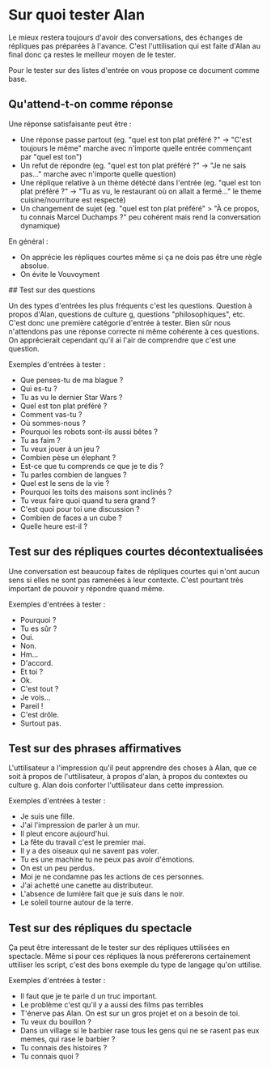 # Sur quoi tester Alan

Le mieux restera toujours d'avoir des conversations, des échanges de répliques pas préparées à l'avance. C'est l'uttilisation qui est faite d'Alan au final donc ça restes le meilleur moyen de le tester.

Pour le tester sur des listes d'entrée on vous propose ce document comme base.

## Qu'attend-t-on comme réponse

Une réponse satisfaisante peut être :

- Une réponse passe partout (eg. "quel est ton plat préféré ?" -> "C'est toujours le même" marche avec n'importe quelle entrée commençant par "quel est ton")
- Un refut de répondre (eg. "quel est ton plat préféré ?" -> "Je ne sais pas..." marche avec n'importe quelle question)
- Une réplique relative à un thème détécté dans l'entrée (eg. "quel est ton plat préféré ?" -> "Tu as vu, le restaurant où on allait a fermé..." le theme cuisine/nourriture est respecté) 
- Un changement de sujet (eg. "quel est ton plat préféré" > "À ce propos, tu connais Marcel Duchamps ?" peu cohérent mais rend la conversation dynamique)

En général :

- On apprécie les répliques courtes même si ça ne dois pas être une règle absolue.
- On évite le Vouvoyment

## Test sur des questions


Un des types d'entrées les plus fréquents c'est les questions. Question à propos d'Alan, questions de culture g, questions "philosophiques", etc. C'est donc une première catégorie d'entrée à tester. Bien sûr nous n'attendons pas une réponse correcte ni même cohérente à ces questions. On apprécierait cependant qu'il ai l'air de comprendre que c'est une question.

Exemples d'entrées à tester :

- Que penses-tu de ma blague ?
- Qui es-tu ?
- Tu as vu le dernier Star Wars ?
- Quel est ton plat préféré ?
- Comment vas-tu ?
- Où sommes-nous ?
- Pourquoi les robots sont-ils aussi bêtes ?
- Tu as faim ?
- Tu veux jouer à un jeu ?
- Combien pèse un élephant ?
- Est-ce que tu comprends ce que je te dis ?
- Tu parles combien de langues ?
- Quel est le sens de la vie ?
- Pourquoi les toits des maisons sont inclinés ?
- Tu veux faire quoi quand tu sera grand ?
- C'est quoi pour toi une discussion ?
- Combien de faces a un cube ?
- Quelle heure est-il ?

## Test sur des répliques courtes décontextualisées


Une conversation est beaucoup faites de répliques courtes qui n'ont aucun sens si elles ne sont pas ramenées à leur contexte. C'est pourtant très important de pouvoir y répondre quand même.

Exemples d'entrées à tester :

- Pourquoi ?
- Tu es sûr ?
- Oui.
- Non.
- Hm...
- D'accord.
- Et toi ?
- Ok.
- C'est tout ?
- Je vois...
- Pareil !
- C'est drôle.
- Surtout pas.


## Test sur des phrases affirmatives


L'uttilisateur a l'impression qu'il peut apprendre des choses à Alan, que ce soit à propos de l'uttilisateur, à propos d'alan, à propos du contextes ou culture g. Alan dois conforter l'uttilisateur dans cette impression.

Exemples d'entrées à tester : 

- Je suis une fille.
- J'ai l'impression de parler à un mur.
- Il pleut encore aujourd'hui.
- La fête du travail c'est le premier mai.
- Il y a des oiseaux qui ne savent pas voler.
- Tu es une machine tu ne peux pas avoir d'émotions.
- On est un peu perdus.
- Moi je ne condamne pas les actions de ces personnes.
- J'ai achetté une canette au distributeur.
- L'absence de lumière fait que je suis dans le noir.
- Le soleil tourne autour de la terre.

## Test sur des répliques du spectacle


Ça peut être interessant de le tester sur des répliques uttilisées en spectacle. Même si pour ces répliques là nous préfererons certainement uttiliser les script, c'est des bons exemple du type de langage qu'on uttilise.

Exemples d'entrées à tester :

- Il faut que je te parle d un truc important.
- Le problème c'est qu'il y a aussi des films pas terribles
- T'énerve pas Alan. On est sur un gros projet et on a besoin de toi.
- Tu veux du bouillon ?
- Dans un village si le barbier rase tous les gens qui ne se rasent pas eux memes, qui rase le barbier ?
- Tu connais des histoires ?
- Tu connais quoi ?
